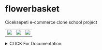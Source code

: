 # flowerbasket
Ciceksepeti e-commerce clone school project


<table>
<tr>
  <td> <img src="https://user-images.githubusercontent.com/70816926/211141416-6a294289-5ca7-48f1-a337-ef188e1040c7.jpeg" width="350"/> </td>
  <td> <img src="https://user-images.githubusercontent.com/70816926/211141943-729938f7-af10-45fa-bec0-f2220c81aab2.jpeg" width="350"/> </td>
  <td> <img src="https://user-images.githubusercontent.com/70816926/211141415-215e6308-4a87-4182-9f40-e0273e8ab0f8.jpeg" width="350"/> </td>
<tr>
<table>




<details><summary>CLICK For Documentation</summary>
## Diagram
![Diagram](https://raw.githubusercontent.com/0xberkay/flowerbasket/main/diagram.png)

## Database Setup

The database files can be found in the `database` folder. You can either use the `CicekSepeti-2022-12-31-22-33.dacpac` file or upload the `CicekSepeti-202221231-22-35-32.bak` file to the MSSQL server as a backup.

## Backend Installation - Source Code

1. Install Go from [go.dev](https://golang.org/doc/install).
2. In the `backend` folder, open `go.mod` and download the required libraries.
3. Once the libraries are downloaded, you can proceed to the execution phase.

## Backend Setup - Bin File

1. Download the appropriate `bin` folder from the `relases`.
2. Once the bin file is downloaded, you can proceed to the execution phase.

## Operation Phase

To get help with the available commands, use the `-h` flag.

To run the `bin` file or `main.go` file, use the following command with the relevant parameters:



go run -password yourPass -server yourDatabaseServer -user yourUserName -database yourDatabaseName -mail yourMail -mailpass yourMailPassword -mailserver yourMailServer

The server will be running at port `3000`.

## Interface Setup - Bin File

1. Download and run the appropriate `bin` folder from the `interface-builds` folder.
2. Make sure the backend is running before starting the interface.
3. The interface works at `127.0.0.1:3000`.

## Interface Setup - Source Code

1. Install Flutter from the [official documentation](https://flutter.dev/docs/get-started/install).
2. In the `interface` folder, open `pubspec.yaml` and download the required libraries with `flutter pub get`.
3. To run the interface, use the `flutter run` command.
4. To create a `bin` file for the target operating system, use the `flutter build targetOS` command.


### Admin

Username: `admin`
Password: `admin`